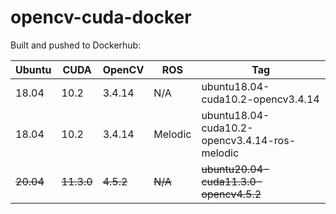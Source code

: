 # opencv-cuda-docker
Built and pushed to Dockerhub:

|Ubuntu|CUDA|OpenCV|ROS|Tag|
|---|---|---|---|---|
|18.04|10.2|3.4.14|N/A|ubuntu18.04-cuda10.2-opencv3.4.14|
|18.04|10.2|3.4.14|Melodic|ubuntu18.04-cuda10.2-opencv3.4.14-ros-melodic|
|~~20.04~~|~~11.3.0~~|~~4.5.2~~|~~N/A~~|~~ubuntu20.04-cuda11.3.0-opencv4.5.2~~|
